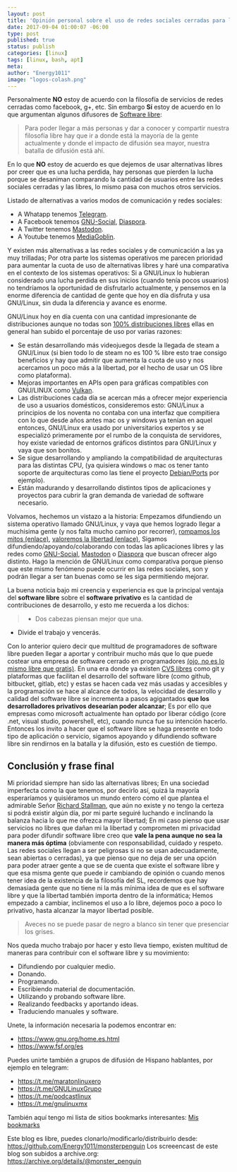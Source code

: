 ```yaml
---
layout: post
title: 'Opinión personal sobre el uso de redes sociales cerradas para la difusión del software libre'
date: 2017-09-04 01:00:07 -06:00
type: post
published: true
status: publish
categories: [linux]
tags: [linux, bash, apt]
meta:
author: "Energy1011"
image: "logos-colash.png"
---
```


Personalmente **NO** estoy de acuerdo con la filosofía de servicios de redes cerradas como facebook, g+, etc. Sin embargo **Sí** estoy de acuerdo en lo que argumentan algunos difusores de [Software libre](https://www.gnu.org/philosophy/free-sw.es.html):

> Para poder llegar a más personas y dar a conocer y compartir nuestra filosofía libre hay que ir a donde está la mayoría de la gente actualmente y donde el impacto de difusión sea mayor, nuestra batalla de difusión está ahí.

En lo que **NO** estoy de acuerdo es que dejemos de usar alternativas libres por creer que es una lucha perdida, hay personas que pierden la lucha porque se desaniman comparando la cantidad de usuarios entre las redes sociales cerradas y las libres, lo mismo pasa con muchos otros servicios.

Listado de alternativas a varios modos de comunicación y redes sociales:
- A Whatapp tenemos [Telegram](https://telegram.org/).
- A Facebook tenemos [GNU-Social](https://gnu.io/social/try/), [Diaspora](https://www.joindiaspora.com/).
- A Twitter tenemos [Mastodon](https://mastodon.social/about).
- A Youtube tenemos [MediaGoblin](https://mediagoblin.org/).

Y existen más alternativas a las redes sociales y de comunicación a las ya muy trilladas; Por otra parte los sistemas operativos me parecen prioridad para aumentar la cuota de uso de alternativas libres y haré una comparativa en el contexto de los sistemas operativos: Si a GNU/Linux lo hubieran considerado una lucha perdida en sus inicios (cuando tenía pocos usuarios) no tendríamos la oportunidad de disfrutarlo actualmente, y pensemos en la enorme diferencia de cantidad de gente que hoy en día disfruta y usa GNU/Linux, sin duda la diferencia y avance es enorme.

GNU/Linux hoy en día cuenta con una cantidad impresionante de distribuciones aunque no todas son [100% distribuciones libres](https://www.gnu.org/distros/) ellas en general han subido el porcentaje de uso por varias razones:
- Se están desarrollando más videojuegos desde la llegada de steam a GNU/Linux (si bien todo lo de steam no es 100 % libre esto trae consigo beneficios y hay que admitir que aumenta la cuota de uso y nos acercamos un poco más a la libertad, por el hecho de usar un OS libre como plataforma).
- Mejoras importantes en APIs open para gráficas compatibles con GNU/LINUX como [Vulkan](https://es.wikipedia.org/wiki/Vulkan).
- Las distribuciones cada día se acercan más a ofrecer mejor experiencia de uso a usuarios domésticos, consideremos esto: GNU/Linux a principios de los noventa no contaba con una interfaz que compitiera con lo que desde años antes mac os y windows ya tenían en aquel entonces, GNU/Linux era usado por universitarios expertos y se especializó primeramente por el rumbo de la conquista de servidores, hoy existe variedad de entornos gráficos distintos para GNU/Linux y vaya que son bonitos.
- Se sigue desarrollando y ampliando la compatibilidad de arquitecturas para las distintas CPU, (ya quisiera windows o mac os tener tanto soporte de arquitecturas como las tiene el proyecto [Debian/Ports](https://www.debian.org/ports/index.es.html) por ejemplo).
- Están madurando y desarrollando distintos tipos de aplicaciones y proyectos para cubrir la gran demanda de variedad de software necesario.

Volvamos, hechemos un vistazo a la historia: Empezamos difundiendo un sistema operativo llamado GNU/Linux, y vaya que hemos logrado llegar a muchisima gente (y nos falta mucho camino por recorrer), [rompamos los mitos (enlace)](https://energy1011.github.io/monsterpenguin/post/2017/06/07/mitos-de-gnulinux-y-el-software-libre.html), [valoremos la libertad (enlace)](https://energy1011.github.io/monsterpenguin/post/2016/12/29/gnulinux-y-la-libertad.html), Sigamos difundiendo/apoyando/colaborando con todas las aplicaciones libres y las redes como [GNU-Social](https://gnu.io/social/try/), [Mastodon](https://mastodon.social/about) o [Diaspora](https://www.joindiaspora.com/) que buscan ofrecer algo distinto. Hago la mención de GNU/Linux como comparativa porque pienso que este mismo fenómeno puede ocurrir en las redes sociales, son y podrán llegar a ser tan buenas como se les siga permitiendo mejorar.

La buena noticia bajo mi creencia y experiencia es que la principal ventaja del **software libre** sobre el **software privativo** es la cantidad de contribuciones de desarrollo, y esto me recuerda a los dichos:
> - Dos cabezas piensan mejor que una.
- Divide el trabajo y vencerás.

Con lo anterior quiero decir que multitud de programadores de software libre pueden llegar a aportar y contribuir mucho más que lo que puede costear una empresa de software cerrado en programadores [(ojo, no es lo mismo libre que gratis)](https://blog.desdelinux.net/cual-es-la-diferencia-entre-el-software-libre-y-el-software-gratuito/). En una era donde ya existen [CVS libres](https://es.wikipedia.org/wiki/CVS) como git y plataformas que facilitan el desarrollo del software libre (como github, bitbucket, gitlab, etc) y estas se hacen cada vez más usadas y accesibles y la programación se hace al alcance de todos, la velocidad de desarrollo y calidad del software libre se incrementa a pasos agigantados **que los desarrolladores privativos desearían poder alcanzar**; Es por ello que empresas como microsoft actualmente han optado por liberar código (core .net, visual studio, powershell, etc), cuando nunca fue su intención hacerlo. Entonces los invito a hacer que el software libre se haga presente en todo tipo de aplicación o servicio, sigamos apoyando y difundiendo software libre sin rendirnos en la batalla y la difusión, esto es cuestión de tiempo.

## Conclusión y frase final
Mi prioridad siempre han sido las alternativas libres; En una sociedad imperfecta como la que tenemos, por decirlo así, quizá la mayoría esperaríamos y quisiéramos un mundo entero como el que plantea el admirable Señor [Richard Stallman](https://stallman.org/), que aún no existe y no tengo la certeza si podrá existir algún día, por mi parte seguiré luchando e inclinando la balanza hacia lo que me ofrezca mayor libertad; En mi caso pienso que usar servicios no libres que dañan mi la libertad y comprometen mi privacidad para poder difundir software libre creo que **vale la pena aunque no sea la manera más óptima** (obviamente con responsabilidad, cuidado y respeto. Las redes sociales llegan a ser peligrosas si no se usan adecuadamente, sean abiertas o cerradas), ya que pienso que no deja de ser una opción para poder atraer gente a que se de cuenta que existe el software libre y que esa misma gente que puede ir cambiando de opinión o cuando menos tener idea de la existencia de la filosofía del SL, recordemos que hay demasiada gente que no tiene ni la más mínima idea de que es el software libre y que la libertad también importa dentro de la informática; Hemos empezado a cambiar, inclinemos el uso a lo libre, dejemos poco a poco lo privativo, hasta alcanzar la mayor libertad posible.


> Aveces no se puede pasar de negro a blanco sin tener que presenciar los grises.

Nos queda mucho trabajo por hacer y esto lleva tiempo, existen multitud de maneras para contribuir con el software libre y su movimiento:
- Difundiendo por cualquier medio.
- Donando.
- Programando.
- Escribiendo material de documentación.
- Utilizando y probando software libre.
- Realizando feedbacks y aportando ideas.
- Traduciendo manuales y software.

Unete, la información necesaria la podemos encontrar en:
- <https://www.gnu.org/home.es.html>
- <https://www.fsf.org/es>

Puedes unirte también a grupos de difusión de Hispano hablantes, por ejemplo en telegram:
- <https://t.me/maratonlinuxero>
- <https://t.me/GNULinuxGrupo>
- <https://t.me/podcastlinux>
- <https://t.me/gnulinuxmx>

También aquí tengo mi lista de sitios bookmarks interesantes:
[Mis bookmarks](https://energy1011.github.io/monsterpenguin/bookmarks/)

Este blog es libre, puedes clonarlo/modificarlo/distribuirlo desde: <https://github.com/Energy1011/monsterpenguin>
Los screeencast de este blog son subidos a archive.org: <https://archive.org/details/@monster_penguin>



